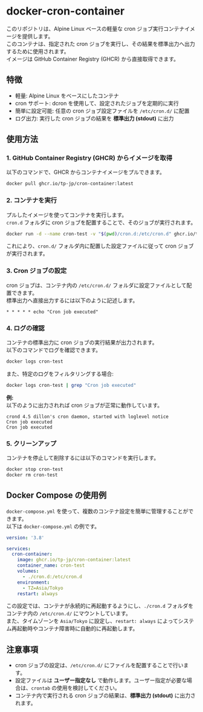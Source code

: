 # docker-cron-container
このリポジトリは、Alpine Linux ベースの軽量な cron ジョブ実行コンテナイメージを提供します。  
このコンテナは、指定された cron ジョブを実行し、その結果を標準出力へ出力するために使用されます。  
イメージは GitHub Container Registry (GHCR) から直接取得できます。

## 特徴
- 軽量: Alpine Linux をベースにしたコンテナ
- cron サポート: dcron を使用して、設定されたジョブを定期的に実行
- 簡単に設定可能: 任意の cron ジョブ設定ファイルを `/etc/cron.d/` に配置
- ログ出力: 実行した cron ジョブの結果を **標準出力 (stdout)** に出力

## 使用方法
### 1. GitHub Container Registry (GHCR) からイメージを取得  
以下のコマンドで、GHCR からコンテナイメージをプルできます。

```bash
docker pull ghcr.io/tp-jp/cron-container:latest
```

### 2. コンテナを実行  
プルしたイメージを使ってコンテナを実行します。  
`cron.d` フォルダに cron ジョブを配置することで、そのジョブが実行されます。

```bash
docker run -d --name cron-test -v "$(pwd)/cron.d:/etc/cron.d" ghcr.io/tp-jp/cron-container:latest
```

これにより、`cron.d/` フォルダ内に配置した設定ファイルに従って cron ジョブが実行されます。

### 3. Cron ジョブの設定  
cron ジョブは、コンテナ内の `/etc/cron.d/` フォルダに設定ファイルとして配置できます。  
標準出力へ直接出力するには以下のように記述します。

```cron
* * * * * echo "Cron job executed"
```

### 4. ログの確認  
コンテナの標準出力に cron ジョブの実行結果が出力されます。  
以下のコマンドでログを確認できます。

```bash
docker logs cron-test
```

また、特定のログをフィルタリングする場合:

```bash
docker logs cron-test | grep "Cron job executed"
```

**例:**  
以下のように出力されれば cron ジョブが正常に動作しています。

```
crond 4.5 dillon's cron daemon, started with loglevel notice
Cron job executed
Cron job executed
```

### 5. クリーンアップ  
コンテナを停止して削除するには以下のコマンドを実行します。

```bash
docker stop cron-test
docker rm cron-test
```

## Docker Compose の使用例
`docker-compose.yml` を使って、複数のコンテナ設定を簡単に管理することができます。  
以下は `docker-compose.yml` の例です。

```yaml
version: '3.8'

services:
  cron-container:
    image: ghcr.io/tp-jp/cron-container:latest
    container_name: cron-test
    volumes:
      - ./cron.d:/etc/cron.d
    environment:
      - TZ=Asia/Tokyo
    restart: always
```

この設定では、コンテナが永続的に再起動するようにし、`./cron.d` フォルダをコンテナ内の `/etc/cron.d/` にマウントしています。  
また、タイムゾーンを `Asia/Tokyo` に設定し、`restart: always` によってシステム再起動時やコンテナ障害時に自動的に再起動します。

## 注意事項
- cron ジョブの設定は、`/etc/cron.d/` にファイルを配置することで行います。
- 設定ファイルは **ユーザー指定なし** で動作します。ユーザー指定が必要な場合は、`crontab` の使用を検討してください。
- コンテナ内で実行される cron ジョブの結果は、**標準出力 (stdout)** に出力されます。
